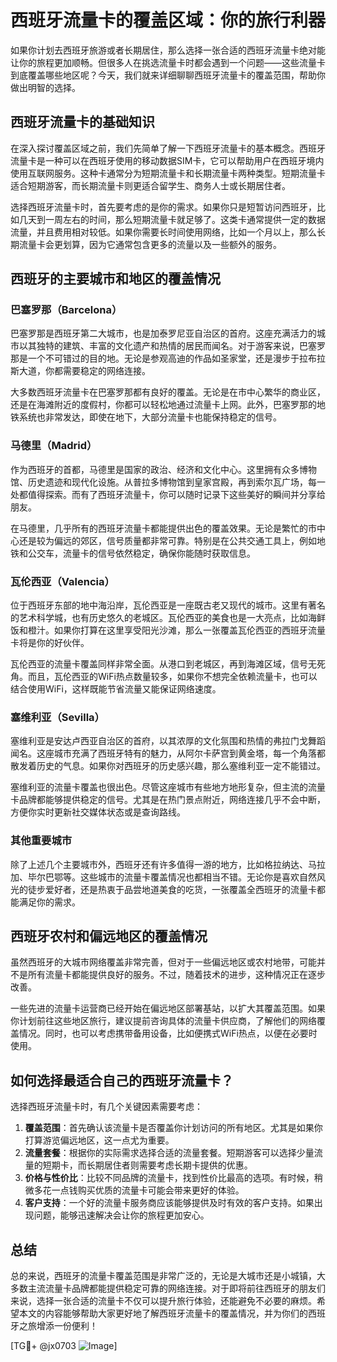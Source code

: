 # 西班牙流量卡的覆盖区域：你的旅行利器

如果你计划去西班牙旅游或者长期居住，那么选择一张合适的西班牙流量卡绝对能让你的旅程更加顺畅。但很多人在挑选流量卡时都会遇到一个问题——这些流量卡到底覆盖哪些地区呢？今天，我们就来详细聊聊西班牙流量卡的覆盖范围，帮助你做出明智的选择。

## 西班牙流量卡的基础知识

在深入探讨覆盖区域之前，我们先简单了解一下西班牙流量卡的基本概念。西班牙流量卡是一种可以在西班牙使用的移动数据SIM卡，它可以帮助用户在西班牙境内使用互联网服务。这种卡通常分为短期流量卡和长期流量卡两种类型。短期流量卡适合短期游客，而长期流量卡则更适合留学生、商务人士或长期居住者。

选择西班牙流量卡时，首先要考虑的是你的需求。如果你只是短暂访问西班牙，比如几天到一周左右的时间，那么短期流量卡就足够了。这类卡通常提供一定的数据流量，并且费用相对较低。如果你需要长时间使用网络，比如一个月以上，那么长期流量卡会更划算，因为它通常包含更多的流量以及一些额外的服务。

## 西班牙的主要城市和地区的覆盖情况

### 巴塞罗那（Barcelona）

巴塞罗那是西班牙第二大城市，也是加泰罗尼亚自治区的首府。这座充满活力的城市以其独特的建筑、丰富的文化遗产和热情的居民而闻名。对于游客来说，巴塞罗那是一个不可错过的目的地。无论是参观高迪的作品如圣家堂，还是漫步于拉布拉斯大道，你都需要稳定的网络连接。

大多数西班牙流量卡在巴塞罗那都有良好的覆盖。无论是在市中心繁华的商业区，还是在海滩附近的度假村，你都可以轻松地通过流量卡上网。此外，巴塞罗那的地铁系统也非常发达，即使在地下，大部分流量卡也能保持稳定的信号。

### 马德里（Madrid）

作为西班牙的首都，马德里是国家的政治、经济和文化中心。这里拥有众多博物馆、历史遗迹和现代化设施。从普拉多博物馆到皇家宫殿，再到索尔瓦广场，每一处都值得探索。而有了西班牙流量卡，你可以随时记录下这些美好的瞬间并分享给朋友。

在马德里，几乎所有的西班牙流量卡都能提供出色的覆盖效果。无论是繁忙的市中心还是较为偏远的郊区，信号质量都非常可靠。特别是在公共交通工具上，例如地铁和公交车，流量卡的信号依然稳定，确保你能随时获取信息。

### 瓦伦西亚（Valencia）

位于西班牙东部的地中海沿岸，瓦伦西亚是一座既古老又现代的城市。这里有著名的艺术科学城，也有历史悠久的老城区。瓦伦西亚的美食也是一大亮点，比如海鲜饭和橙汁。如果你打算在这里享受阳光沙滩，那么一张覆盖瓦伦西亚的西班牙流量卡将是你的好伙伴。

瓦伦西亚的流量卡覆盖同样非常全面。从港口到老城区，再到海滩区域，信号无死角。而且，瓦伦西亚的WiFi热点数量较多，如果你不想完全依赖流量卡，也可以结合使用WiFi，这样既能节省流量又能保证网络速度。

### 塞维利亚（Sevilla）

塞维利亚是安达卢西亚自治区的首府，以其浓厚的文化氛围和热情的弗拉门戈舞蹈闻名。这座城市充满了西班牙特有的魅力，从阿尔卡萨宫到黄金塔，每一个角落都散发着历史的气息。如果你对西班牙的历史感兴趣，那么塞维利亚一定不能错过。

塞维利亚的流量卡覆盖也很出色。尽管这座城市有些地方地形复杂，但主流的流量卡品牌都能够提供稳定的信号。尤其是在热门景点附近，网络连接几乎不会中断，方便你实时更新社交媒体状态或是查询路线。

### 其他重要城市

除了上述几个主要城市外，西班牙还有许多值得一游的地方，比如格拉纳达、马拉加、毕尔巴鄂等。这些城市的流量卡覆盖情况也都相当不错。无论你是喜欢自然风光的徒步爱好者，还是热衷于品尝地道美食的吃货，一张覆盖全西班牙的流量卡都能满足你的需求。

## 西班牙农村和偏远地区的覆盖情况

虽然西班牙的大城市网络覆盖非常完善，但对于一些偏远地区或农村地带，可能并不是所有流量卡都能提供良好的服务。不过，随着技术的进步，这种情况正在逐步改善。

一些先进的流量卡运营商已经开始在偏远地区部署基站，以扩大其覆盖范围。如果你计划前往这些地区旅行，建议提前咨询具体的流量卡供应商，了解他们的网络覆盖情况。同时，也可以考虑携带备用设备，比如便携式WiFi热点，以便在必要时使用。

## 如何选择最适合自己的西班牙流量卡？

选择西班牙流量卡时，有几个关键因素需要考虑：

1. **覆盖范围**：首先确认该流量卡是否覆盖你计划访问的所有地区。尤其是如果你打算游览偏远地区，这一点尤为重要。
2. **流量套餐**：根据你的实际需求选择合适的流量套餐。短期游客可以选择少量流量的短期卡，而长期居住者则需要考虑长期卡提供的优惠。
3. **价格与性价比**：比较不同品牌的流量卡，找到性价比最高的选项。有时候，稍微多花一点钱购买优质的流量卡可能会带来更好的体验。
4. **客户支持**：一个好的流量卡服务商应该能够提供及时有效的客户支持。如果出现问题，能够迅速解决会让你的旅程更加安心。

## 总结

总的来说，西班牙的流量卡覆盖范围是非常广泛的，无论是大城市还是小城镇，大多数主流流量卡品牌都能提供稳定可靠的网络连接。对于即将前往西班牙的朋友们来说，选择一张合适的流量卡不仅可以提升旅行体验，还能避免不必要的麻烦。希望本文的内容能够帮助大家更好地了解西班牙流量卡的覆盖情况，并为你们的西班牙之旅增添一份便利！

[TG💪+ @jx0703 ![Image](https://github.com/user-attachments/assets/dbca1d08-cadb-493c-b0ec-ad6f7a83f270)]